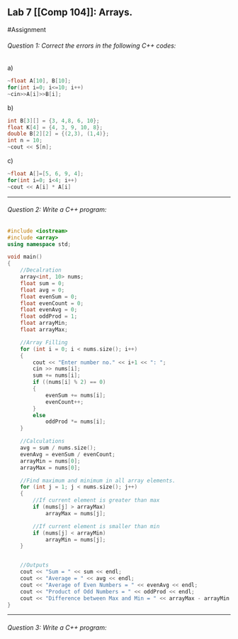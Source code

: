 ## Lab 7 [[Comp 104]]: Arrays.
#Assignment 

###### Question 1: Correct the errors in the following C++ codes:
a)
```c++
~float A[10], B[10]; 
for(int i=0; i<=10; i++) 
~cin>>A[i]>>B[i];
```
b)
```c++
int B[3][] = {3, 4,8, 6, 10}; 
float K[4] = {4, 3, 9, 10, 8}; 
double B[2][2] = {(2,3), (1,4)}; 
int n = 10; 
~cout << S[n];
```
c)
```c++
~float A[]=[5, 6, 9, 4]; 
for(int i=0; i<4; i++) 
~cout << A[i] * A[i]
```
---
###### Question 2: Write a C++ program:
```c++
#include <iostream>
#include <array>
using namespace std;

void main() 
{
	//Decalration
	array<int, 10> nums;
	float sum = 0;
	float avg = 0;
	float evenSum = 0;
	float evenCount = 0;
	float evenAvg = 0;
	float oddProd = 1;
	float arrayMin;
	float arrayMax;

	//Array Filling
	for (int i = 0; i < nums.size(); i++)
	{
		cout << "Enter number no." << i+1 << ": ";
		cin >> nums[i];
		sum += nums[i];
		if ((nums[i] % 2) == 0)
		{
			evenSum += nums[i];
			evenCount++;
		}
		else
			oddProd *= nums[i];
	}

	//Calculations
	avg = sum / nums.size();
	evenAvg = evenSum / evenCount;
	arrayMin = nums[0];
	arrayMax = nums[0];

	//Find maximum and minimum in all array elements.
	for (int j = 1; j < nums.size(); j++)
	{
		//If current element is greater than max
		if (nums[j] > arrayMax)
			arrayMax = nums[j];

		//If current element is smaller than min
		if (nums[j] < arrayMin)
			arrayMin = nums[j];
	}


	//Outputs
	cout << "Sum = " << sum << endl;
	cout << "Average = " << avg << endl;
	cout << "Average of Even Numbers = " << evenAvg << endl;
	cout << "Product of Odd Numbers = " << oddProd << endl;
	cout << "Difference between Max and Min = " << arrayMax - arrayMin << endl;
}
```
---
###### Question 3: Write a C++ program:
```

```